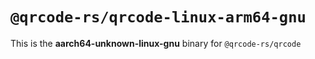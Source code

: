 # `@qrcode-rs/qrcode-linux-arm64-gnu`

This is the **aarch64-unknown-linux-gnu** binary for `@qrcode-rs/qrcode`
